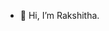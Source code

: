 - 👋 Hi, I’m Rakshitha.

<!---
Rakshii-S/Rakshii-S is a ✨ special ✨ repository because its `README.md` (this file) appears on your GitHub profile.
You can click the Preview link to take a look at your changes.
--->
